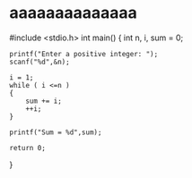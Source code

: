 # aaaaaaaaaaaaaa
#include <stdio.h>
int main()
{
    int n, i, sum = 0;
    
    printf("Enter a positive integer: ");
    scanf("%d",&n);

    i = 1;
    while ( i <=n )
    {
        sum += i;
        ++i;
    }

    printf("Sum = %d",sum);

    return 0;
}
